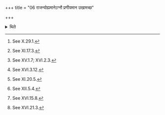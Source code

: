 +++
title = "06 राजन्योह्यमानेऽग्नौ प्रणीयमान उखामच्छ"

+++

<details><summary>थिते</summary>

6. He goes by the south while the king (Soma) is being carried,[^1] while the fire is being carried forward,[^2] when (the Adhvaryu etc.) are going (for bringing clay) for the pan,[^3] when the clay is being carried,[^4] when the Adhvaryu etc. are going (to bring) Vasatīvari[^5] and Savanīyā (waters),[^6] when (the Adhvaryu etc.) are going to place the Nirr̥ti-bricks,[^7] and when the bricks for Fire-altar are being brought.[^8]   

[^1]: See X.29.1.  

[^2]: See XI.17.3.  

[^3]: See XV.1.7; XVI.2.3.  

[^4]: See XVI.3.12.  

[^5]: See XI.20.5.  

[^6]: See XII.5.4.  

[^7]: See XVI.15.8.  

[^8]: See XVI.21.3.  
</details>
